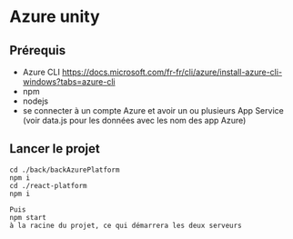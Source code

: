 # Azure unity 

## Prérequis
 - Azure CLI https://docs.microsoft.com/fr-fr/cli/azure/install-azure-cli-windows?tabs=azure-cli
 - npm 
 - nodejs
 - se connecter à un compte Azure et avoir un ou plusieurs App Service (voir data.js pour les données avec les nom des app Azure)




 ## Lancer le projet
```
cd ./back/backAzurePlatform
npm i 
cd ./react-platform
npm i 

Puis
npm start
à la racine du projet, ce qui démarrera les deux serveurs
```







